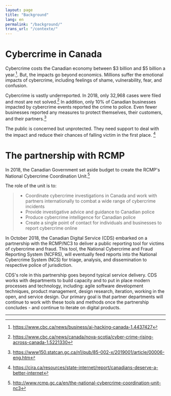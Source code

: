 ```yaml
---
layout: page
title: "Background"
lang: en
permalink: "/background/"
trans_url: "/contexte/"
---
```


# Cybercrime in Canada

Cybercrime costs the Canadian economy between $3 billion and $5 billion a year.[^estimatedcosts]. But, the impacts go beyond economics. Millions suffer the emotional impacts of cybercrime, including feelings of shame, vulnerability, fear, and confusion.

Cybercrime is vastly underreported. In 2018, only 32,968 cases were filed and most are not solved.[^unsolvedcybercrimes] In addition, only 10% of Canadian businesses impacted  by cybercrime events reported the crime to
police. Even fewer businesses reported any measures to protect themselves, their customers, and their partners.[^statscancybercrimeandbusinesses]

The public is concerned but unprotected. They need support to deal with the impact and reduce their chances of falling victim in the first place. [^concernedcanadians]

# The partnership with RCMP

In 2018, the Canadian Government set aside budget to create the RCMP's National Cybercrime Coordination Unit.[^NC3] 

The role of the unit is to:
 > *  Coordinate cybercrime investigations in Canada and work with partners internationally to combat a wide range of cybercrime incidents
 > *  Provide investigative advice and guidance to Canadian police
 > *  Produce cybercrime intelligence for Canadian police
 > *  Create a single point of contact for individuals and businesses to report cybercrime online

In October 2018, the Canadian Digital Service (CDS) embarked on a partnership with the RCMP/NC3 to deliver a public reporting tool for victims of cybercrime and fraud. This tool, the National Cybercrime and Fraud Reporting System (NCFRS), will eventually feed reports into the National Cybercrime System (NCS) for triage, analysis, and dissemination to respective police of jurisdiction. 

CDS's role in this partnership goes beyond typical service delivery. CDS works with departments to build capacity and to put in place modern processes and technology, including: agile software development techniques, product management, design research, iteration, working in the open, and service design. Our primary goal is that partner departments will continue to work with these tools and methods once the partnership concludes - and  continue to iterate on digital products.

---
[^estimatedcosts]: https://www.cbc.ca/news/business/ai-hacking-canada-1.4437427
[^unsolvedcybercrimes]: https://www.cbc.ca/news/canada/nova-scotia/cyber-crime-rising-across-canada-1.5221330
[^statscancybercrimeandbusinesses]: https://www150.statcan.gc.ca/n1/pub/85-002-x/2019001/article/00006-eng.htm
[^concernedcanadians]: https://cira.ca/resources/state-internet/report/canadians-deserve-a-better-internet
[^NC3]: http://www.rcmp.gc.ca/en/the-national-cybercrime-coordination-unit-nc3
